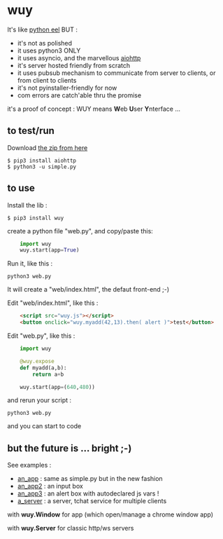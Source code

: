 # wuy 

It's like [python eel](https://github.com/ChrisKnott/Eel) BUT :

* it's not as polished
* it uses python3 ONLY
* it uses asyncio, and the marvellous [aiohttp](https://aiohttp.readthedocs.io/en/stable/)
* it's server hosted friendly from scratch
* it uses pubsub mechanism to communicate from server to clients, or from client to clients
* it's not pyinstaller-friendly for now
* com errors are catch'able thru the promise

it's a proof of concept : WUY means **W**eb **U**ser **Y**nterface ...

## to test/run

Download [the zip from here](https://github.com/manatlan/wuy/archive/master.zip)

    $ pip3 install aiohttp
    $ python3 -u simple.py

## to use

Install the lib :

    $ pip3 install wuy

create a python file "web.py", and copy/paste this:

```python
    import wuy
    wuy.start(app=True)
```
Run it, like this :

    python3 web.py

It will create a "web/index.html", the defaut front-end ;-)

Edit "web/index.html", like this :

```html
    <script src="wuy.js"></script>
    <button onclick="wuy.myadd(42,13).then( alert )">test</button>
```

Edit "web.py", like this :

```python
    import wuy

    @wuy.expose
    def myadd(a,b):
        return a+b

    wuy.start(app=(640,480))
```

and rerun your script :

    python3 web.py

and you can start to code

## but the future is ... bright ;-)

See examples :

* [an_app](https://github.com/manatlan/wuy/blob/master/an_app.py) : same as simple.py but in the new fashion
* [an_app2](https://github.com/manatlan/wuy/blob/master/an_app2.py) : an input box
* [an_app3](https://github.com/manatlan/wuy/blob/master/an_app3.py) : an alert box with autodeclared js vars !
* [a_server](https://github.com/manatlan/wuy/blob/master/a_server.py) : a server, tchat service for multiple clients

with **wuy.Window** for app (which open/manage a chrome window app)

with **wuy.Server** for classic http/ws servers

